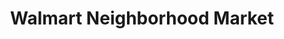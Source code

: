 ---
title: "Walmart Neighborhood Market"
url: /plantation/walmart-neighborhood-market/
shop: supermarket
---